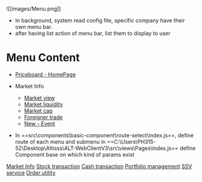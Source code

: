 ![[images/Menu.png]]
- In background, system read config file, specific company have their own menu bar.
- after having list action of menu bar, list them to display to user

# Menu Content

- [Priceboard - HomePage](docs-web-trading/Pages/HomePage%20-%20Priceboard/homepage-priceboard.md.md)
- Market Info
	- [Market view](../Pages/Market%20View/market-view.md)
	- [Market liquidity](../Pages/Market%20Liquidity/market-liquidity.md)
	- [Market cap](docs-web-trading/Pages/Market%20Cap/market-cap-layout.md)
	- [Foreigner trade](Foreigner_trade_Layout.md)
	- [New - Event](New_Event.md)


- In ==src\components\basic-component\route-select\index.js==, define route of each menu and submenu
in ==C:\Users\PH315-52\Desktop\Altisss\ALT-WebClientV3\src\views\Pages\index.js== define Component base on which kind of params exist



[Market Info](Market_Info.md) 
[Stock transaction](Stock_transaction.md)
[Cash transaction](Cash_transaction.md)
[Portfolio management](Portfolio_Management)
[SSV service](SSV_Service)
[Order utility](Order_Utility)
